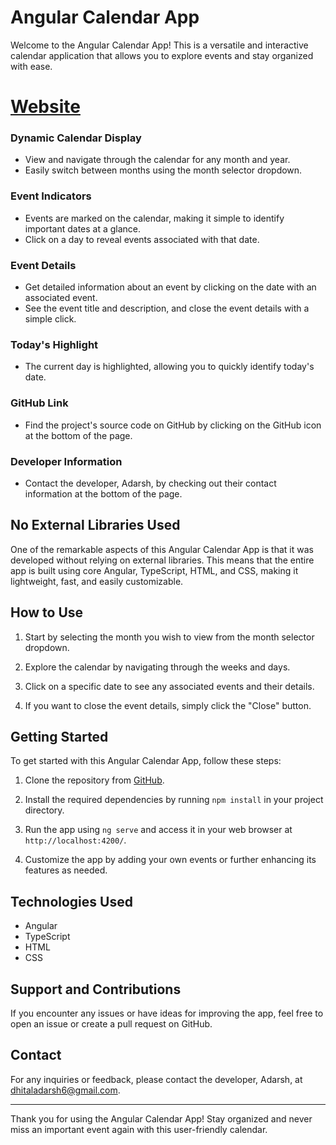 # Angular Calendar App

Welcome to the Angular Calendar App! This is a versatile and interactive calendar application that allows you to explore events and stay organized with ease.

# [Website](https://calendarwithevents.vercel.app)
### Dynamic Calendar Display
- View and navigate through the calendar for any month and year.
- Easily switch between months using the month selector dropdown.

### Event Indicators
- Events are marked on the calendar, making it simple to identify important dates at a glance.
- Click on a day to reveal events associated with that date.

### Event Details
- Get detailed information about an event by clicking on the date with an associated event.
- See the event title and description, and close the event details with a simple click.

### Today's Highlight
- The current day is highlighted, allowing you to quickly identify today's date.

### GitHub Link
- Find the project's source code on GitHub by clicking on the GitHub icon at the bottom of the page.

### Developer Information
- Contact the developer, Adarsh, by checking out their contact information at the bottom of the page.

## No External Libraries Used

One of the remarkable aspects of this Angular Calendar App is that it was developed without relying on external libraries. This means that the entire app is built using core Angular, TypeScript, HTML, and CSS, making it lightweight, fast, and easily customizable.

## How to Use

1. Start by selecting the month you wish to view from the month selector dropdown.

2. Explore the calendar by navigating through the weeks and days.

3. Click on a specific date to see any associated events and their details.

4. If you want to close the event details, simply click the "Close" button.

## Getting Started

To get started with this Angular Calendar App, follow these steps:

1. Clone the repository from [GitHub]([https://github.com/adarshdhital007](https://github.com/adarshdhital007/calendar-angular)).

2. Install the required dependencies by running `npm install` in your project directory.

3. Run the app using `ng serve` and access it in your web browser at `http://localhost:4200/`.

4. Customize the app by adding your own events or further enhancing its features as needed.

## Technologies Used

- Angular
- TypeScript
- HTML
- CSS

## Support and Contributions

If you encounter any issues or have ideas for improving the app, feel free to open an issue or create a pull request on GitHub.

## Contact

For any inquiries or feedback, please contact the developer, Adarsh, at dhitaladarsh6@gmail.com.

--------------------------------------------------------------------------------------------------------------------------------------------------------------------------------------------------------------------------

Thank you for using the Angular Calendar App! Stay organized and never miss an important event again with this user-friendly calendar.